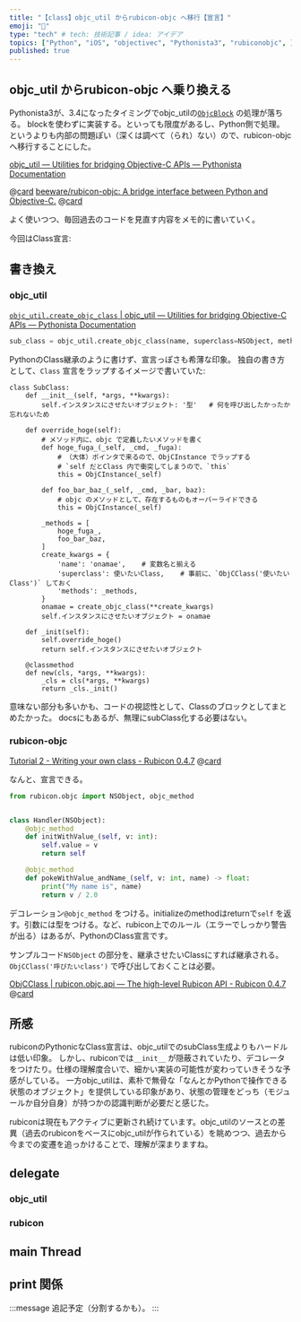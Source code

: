 ```yaml
---
title: "【class】objc_util からrubicon-objc へ移行【宣言】"
emoji: "📲"
type: "tech" # tech: 技術記事 / idea: アイデア
topics: ["Python", "iOS", "objectivec", "Pythonista3", "rubiconobjc", ]
published: true
---
```


## objc_util からrubicon-objc へ乗り換える

Pythonista3が、3.4になったタイミングでobjc_utilの[`ObjcBlock`](https://omz-software.com/pythonista/docs-3.4/py3/ios/objc_util.html#objc_util.ObjCBlock) の処理が落ちる。
blockを使わずに実装する。といっても限度があるし、Python側で処理。というよりも内部の問題ぽい（深くは調べて（られ）ない）ので、rubicon-objcへ移行することにした。

[objc_util — Utilities for bridging Objective-C APIs — Pythonista Documentation](https://omz-software.com/pythonista/docs-3.4/py3/ios/objc_util.html)

@[card](https://omz-software.com/pythonista/docs-3.4/py3/ios/objc_util.html)
[beeware/rubicon-objc: A bridge interface between Python and Objective-C.](https://github.com/beeware/rubicon-objc)
@[card](https://github.com/beeware/rubicon-objc)

よく使いつつ、毎回過去のコードを見直す内容をメモ的に書いていく。

今回はClass宣言:

## 書き換え

### objc_util

[`objc_util.create_objc_class` | objc_util — Utilities for bridging Objective-C APIs — Pythonista Documentation](https://omz-software.com/pythonista/docs-3.4/py3/ios/objc_util.html#objc_util.create_objc_class)

```python
sub_class = objc_util.create_objc_class(name, superclass=NSObject, methods=[], classmethods=[], protocols=[], debug=True)
```

PythonのClass継承のように書けず、宣言っぽさも希薄な印象。
独自の書き方として、`Class` 宣言をラップするイメージで書いていた:

```python: 雑な例.py
class SubClass:
    def __init__(self, *args, **kwargs):
        self.インスタンスにさせたいオブジェクト: '型'   # 何を呼び出したかったか忘れないため

    def override_hoge(self):
        # メソッド内に、objc で定義したいメソッドを書く
        def hoge_fuga_(_self, _cmd, _fuga):
            # （大体）ポインタで来るので、ObjCInstance でラップする
            # `self だとClass 内で衝突してしまうので、`this`
            this = ObjCInstance(_self)

        def foo_bar_baz_(_self, _cmd, _bar, baz):
            # objc のメソッドとして、存在するものもオーバーライドできる
            this = ObjCInstance(_self)

        _methods = [
            hoge_fuga_,
            foo_bar_baz,
        ]
        create_kwargs = {
            'name': 'onamae',    # 変数名と揃える
            'superclass': 使いたいClass,    # 事前に、`ObjCClass('使いたいClass')` しておく
            'methods': _methods,
        }
        onamae = create_objc_class(**create_kwargs)
        self.インスタンスにさせたいオブジェクト = onamae

    def _init(self):
        self.override_hoge()
        return self.インスタンスにさせたいオブジェクト

    @classmethod
    def new(cls, *args, **kwargs):
        _cls = cls(*args, **kwargs)
        return _cls._init()

```

意味ない部分も多いかも、コードの視認性として、Classのブロックとしてまとめたかった。
docsにもあるが、無理にsubClass化する必要はない。

### rubicon-objc

[Tutorial 2 - Writing your own class - Rubicon 0.4.7](https://rubicon-objc.readthedocs.io/en/stable/tutorial/tutorial-2.html)
@[card](https://rubicon-objc.readthedocs.io/en/stable/tutorial/tutorial-2.html)

なんと、宣言できる。

```python:Tutorial2.py
from rubicon.objc import NSObject, objc_method


class Handler(NSObject):
    @objc_method
    def initWithValue_(self, v: int):
        self.value = v
        return self

    @objc_method
    def pokeWithValue_andName_(self, v: int, name) -> float:
        print("My name is", name)
        return v / 2.0
```

デコレーション`@objc_method` をつける。initializeのmethodはreturnで`self` を返す。引数には型をつける。など、rubicon上でのルール（エラーでしっかり警告が出る）はあるが、PythonのClass宣言です。

サンプルコード`NSObject` の部分を、継承させたいClassにすれば継承される。`ObjCClass('呼びたいclass')` で呼び出しておくことは必要。

[ObjCClass | rubicon.objc.api — The high-level Rubicon API - Rubicon 0.4.7](https://rubicon-objc.readthedocs.io/en/stable/reference/rubicon-objc-api.html#rubicon.objc.api.ObjCClass)
@[card](https://rubicon-objc.readthedocs.io/en/stable/reference/rubicon-objc-api.html#rubicon.objc.api.ObjCClass)

## 所感

rubiconのPythonicなClass宣言は、objc_utilでのsubClass生成よりもハードルは低い印象。
しかし、rubiconでは`__init__` が隠蔽されていたり、デコレータをつけたり。仕様の理解度合いで、細かい実装の可能性が変わっていきそうな予感がしている。
一方objc_utilは、素朴で無骨な「なんとかPythonで操作できる状態のオブジェクト」を提供している印象があり、状態の管理をどっち（モジュールか自分自身）が持つかの認識判断が必要だと感じた。

rubiconは現在もアクティブに更新され続けています。objc_utilのソースとの差異（過去のrubiconをベースにobjc_utilが作られている）を眺めつつ、過去から今までの変遷を追っかけることで、理解が深まりますね。

## delegate

### objc_util

### rubicon

## main Thread

## print 関係

:::message
追記予定（分割するかも）。
:::
